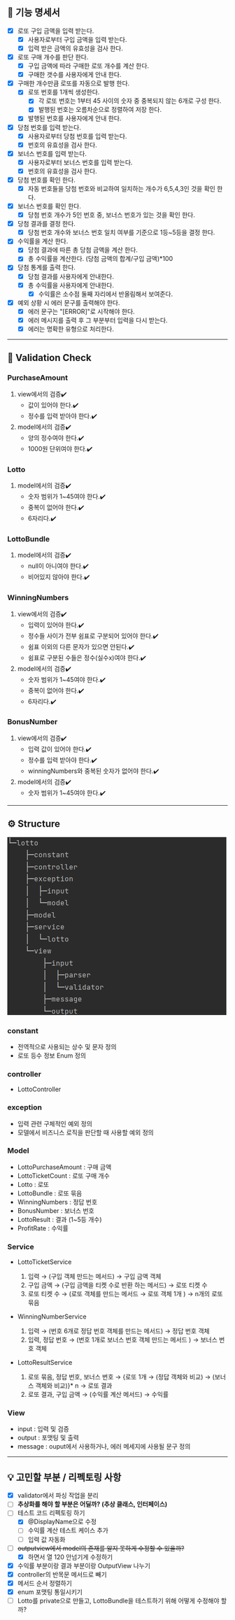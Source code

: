 ## 📝 기능 명세서
- [x] 로또 구입 금액을 입력 받는다.
  - [x] 사용자로부터 구입 금액을 입력 받는다.
  - [x] 입력 받은 금액의 유효성을 검사 한다.
- [x] 로또 구매 개수를 판단 한다.
  - [x] 구입 금액에 따라 구매한 로또 개수를 계산 한다.
  - [x] 구매한 갯수를 사용자에게 안내 한다.
- [x] 구매한 개수만큼 로또를 자동으로 발행 한다.
  - [x] 로또 번호를 1개씩 생성한다.
    - [x] 각 로또 번호는 1부터 45 사이의 숫자 중 중복되지 않는 6개로 구성 한다.
    - [x] 발행된 번호는 오름차순으로 정렬하여 저장 한다.
  - [x] 발행된 번호를 사용자에게 안내 한다.
- [x] 당첨 번호를 입력 받는다.
  - [x] 사용자로부터 당첨 번호를 입력 받는다.
  - [x] 번호의 유효성을 검사 한다.
- [x] 보너스 번호를 입력 받는다.
  - [x] 사용자로부터 보너스 번호를 입력 받는다.
  - [x] 번호의 유효성을 검사 한다.
- [x] 당첨 번호를 확인 한다.
  - [x] 자동 번호들을 당첨 번호와 비교하여 일치하는 개수가 6,5,4,3인 것을 확인 한다.
- [x] 보너스 번호를 확인 한다.
  - [x] 당첨 번호 개수가 5인 번호 중, 보너스 번호가 있는 것을 확인 한다.
- [x] 당첨 결과를 결정 한다.
  - [x] 당첨 번호 개수와 보너스 번호 일치 여부를 기준으로 1등~5등을 결정 한다.
- [x] 수익률을 계산 한다.
  - [x] 당첨 결과에 따른 총 당첨 금액을 계산 한다.
  - [x] 총 수익률을 계산한다. (당첨 금액의 합계/구입 금액)*100
- [x] 당첨 통계를 출력 한다.
  - [x] 당첨 결과를 사용자에게 안내한다.
  - [x] 총 수익률을 사용자에게 안내한다.
    - [x] 수익률은 소수점 둘째 자리에서 반올림해서 보여준다.
- [x] 예외 상황 시 에러 문구를 출력해야 한다. 
  - [x] 에러 문구는 "[ERROR]"로 시작해야 한다. 
  - [x] 에러 메시지를 출력 후 그 부분부터 입력을 다시 받는다.
  - [x] 에러는 명확한 유형으로 처리한다.

---

## 🔎 Validation Check
### PurchaseAmount

1. view에서의 검증✔️
   - 값이 있어야 한다.✔️
   - 정수를 입력 받아야 한다.✔️
2. model에서의 검증✔️
   - 양의 정수여야 한다.✔️
   - 1000원 단위여야 한다.✔️

### Lotto

1. model에서의 검증✔️
   - 숫자 범위가 1~45여야 한다.✔️
   - 중복이 없어야 한다.✔️
   - 6자리다.✔️

### LottoBundle

1. model에서의 검증✔️
   - null이 아니여야 한다.✔️
   - 비어있지 않아야 한다.✔️

### WinningNumbers

1. view에서의 검증✔️
   - 입력이 있어야 한다.✔️
   - 정수들 사이가 전부 쉼표로 구분되어 있어야 한다.✔️
   - 쉼표 이외의 다른 문자가 있으면 안된다.✔️
   - 쉼표로 구분된 수들은 정수(실수x)여야 한다.✔️
2. model에서의 검증✔️
   - 숫자 범위가 1~45여야 한다.✔️
   - 중복이 없어야 한다.✔️
   - 6자리다.✔️

### BonusNumber

1. view에서의 검증✔️
   - 입력 값이 있어야 한다.✔️
   - 정수를 입력 받아야 한다.✔️
   - winningNumbers와 중복된 숫자가 없어야 한다.✔️
2. model에서의 검증✔️
   - 숫자 범위가 1~45여야 한다.✔️

---

## ⚙️ Structure

![img.png](img.png)


### constant
- 전역적으로 사용되는 상수 및 문자 정의
- 로또 등수 정보 Enum 정의


### controller 
- LottoController


### exception
- 입력 관련 구체적인 예외 정의
- 모델에서 비즈니스 로직을 판단할 때 사용할 예외 정의


### Model
- LottoPurchaseAmount : 구매 금액
- LottoTicketCount : 로또 구매 개수
- Lotto : 로또
- LottoBundle : 로또 묶음
- WinningNumbers : 정답 번호
- BonusNumber : 보너스 번호
- LottoResult : 결과 (1~5등 개수)
- ProfitRate : 수익률


### Service 
- LottoTicketService
  1. 입력 → (구입 객체 만드는 메서드) → 구입 금액 객체 
  2. 구입 금액 → (구입 금액을 티켓 수로 반환 하는 메서드) → 로또 티켓 수
  3. 로또 티켓 수 → (로또 객체를 만드는 메서드 → 로또 객체 1개 ) → n개의 로또 묶음

- WinningNumberService
    1. 입력 → (번호 6개로 정답 번호 객체를 만드는 메서드) → 정답 번호 객체
    2. 입력, 정답 번호 → (번호 1개로 보너스 번호 객체 만드는 메서드 ) → 보너스 번호 객체

- LottoResultService
    1. 로또 묶음, 정답 번호, 보너스 번호 → {로또 1개 → (정답 객체와 비교) → (보너스 객체와 비교)}* n → 로또 결과
    2. 로또 결과, 구입 금액 → (수익률 계산 메서드) → 수익률


### View
- input :  입력 및 검증
- output : 포맷팅 및 출력
- message : ouput에서 사용하거나, 에러 메세지에 사용될 문구 정의


---

## 💡 고민할 부분 / 리펙토링 사항

- [x] validator에서 파싱 작업을 분리
- [ ] **추상화를 해야 할 부분은 어딜까? (추상 클래스, 인터페이스)**
- [ ] 테스트 코드 리펙토링 하기
    - [x] @DisplayName으로 수정
    - [ ] 수익률 계산 테스트 케이스 추가
    - [ ] 입력 값 자동화
- [ ] ~~outputview에서 model의 존재를 알지 못하게 수정할 수 있을까?~~
    - [x] 하면서 열 120 안넘기게 수정하기
- [x] 수익률 부분이랑 결과 부분이랑 OutputView 나누기
- [x] controller의 반목문 메서드로 빼기
- [x] 메서드 순서 정렬하기
- [x] enum 포맷팅 통일시키기
- [ ] Lotto를 private으로 만들고, LottoBundle을 테스트하기 위해 어떻게 수정해야 할까?
